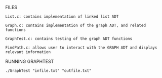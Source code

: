 FILES

    List.c: contains implementation of linked list ADT
    
    Graph.c: contains implementation of the graph ADT, and related functions
    
    GraphTest.c: contains testing of the graph ADT functions
    
    FindPath.c: allows user to interact with the GRAPH ADT and displays relevant information

RUNNING GRAPHTEST

    ./GraphTest "infile.txt" "outfile.txt"
